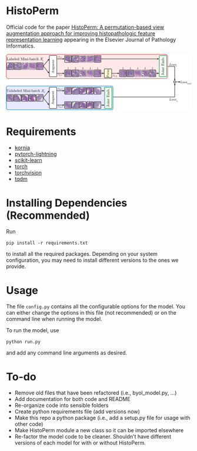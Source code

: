 # HistoPerm
Official code for the paper [HistoPerm: A permutation-based view augmentation approach for improving histopathologic feature representation learning](https://doi.org/10.1016/j.jpi.2023.100320) appearing in the Elsevier Journal of Pathology Informatics.

![alt text](figures/figure.png)

# Requirements
+ [kornia](https://www.kornia.org/)
+ [pytorch-lightning](https://lightning.ai/docs/pytorch/stable/)
+ [scikit-learn](https://scikit-learn.org/)
+ [torch](https://pytorch.org/)
+ [torchvision](https://docs.pytorch.org/vision/stable/index.html)
+ [tqdm](https://tqdm.github.io/)

# Installing Dependencies (Recommended)
Run 
```commandline
pip install -r requirements.txt
```
to install all the required packages. Depending on your system configuration, you may need to install different versions to the ones we provide.

# Usage
The file `config.py` contains all the configurable options for the model. 
You can either change the options in this file (not recommended) or on the command line when running the model.

To run the model, use
```commandline
python run.py
```
and add any command line arguments as desired.

# To-do 
+ Remove old files that have been refactored (i.e., byol_model.py, ...)
+ Add documentation for both code and README
+ Re-organize code into sensible folders
+ Create python requirements file (add versions now)
+ Make this repo a python package (i.e., add a setup.py file for usage with other code)
+ Make HistoPerm module a new class so it can be imported elsewhere
+ Re-factor the model code to be cleaner. Shouldn't have different versions of each model for with or without HistoPerm.